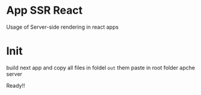 # App SSR React

Usage of Server-side rendering in react apps

# Init

build next app and copy all files in foldel `out` them paste in root folder apche server

Ready!!
